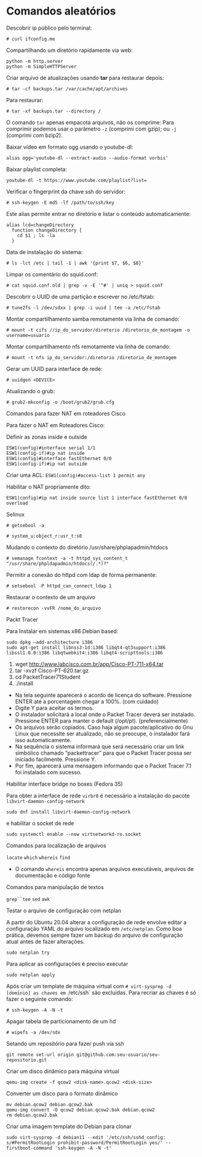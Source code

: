 # Comandos aleatórios
Descobrir ip público pelo terminal:

`# curl ifconfig.me`

Compartilhando um diretório rapidamente via web:

```
python -m http.server
python -m SimpleHTTPServer
```

Criar arquivo de atualizações usando **tar** para restaurar depois:

`# tar -cf backups.tar /var/cache/apt/archives`

Para restaurar:

`# tar -xf backups.tar --directory /`

O comando `tar` apenas empacota arquivos, não os comprime: Para comprimir podemos usar o parâmetro `-z` (comprimi com gzip); ou `-j` (comprimi com bzip2).

Baixar vídeo em formato ogg usando o youtube-dl:

`alias ogg='youtube-dl --extract-audio --audio-format vorbis'`

Baixar playlist completa:

`youtube-dl -t https://www.youtube.com/playlist?list=`

Verificar o fingerprint da chave ssh do servidor:

`# ssh-keygen -E md5 -lf /path/to/ssh/key`

Este alias permite entrar no diretório e listar o conteúdo automaticamente:

```
alias lcd=changeDirectory
  function changeDirectory {
    cd $1 ; ls -la
  }
```

Data de instalação do sistema:

`# ls -lct /etc | tail -1 | awk '{print $7, $6, $8}'`

Limpar os comentário do squid.conf:

`# cat squid.conf.old | grep -v -E '^#' | uniq > squid.conf`

Descobrir o UUID de uma partição e escrever no /etc/fstab:

`# tune2fs -l /dev/sdxx | grep -i uuid | tee -a /etc/fstab`

Montar compartilhamento samba remotamente via linha de comando:

`# mount -t cifs //ip_do_servidor/diretorio /diretorio_de_montagem -o username=usuario`

Montar compartilhamento nfs remotamente via linha de comando:

`# mount -t nfs ip_do_servidor:/diretorio /diretorio_de_montagem`

Gerar um UUID para interface de rede:

`# uuidgen <DEVICE>`

Atualizando o grub:

`# grub2-mkconfig -o /boot/grub2/grub.cfg`

Comandos para fazer NAT em roteadores Cisco

Para fazer o NAT em Roteadores Cisco:

Definir as zonas inside e outside

```
ESW1(config)#interface serial 1/1
ESW1(config-if)#ip nat inside
ESW1(config)#interface fastEthernet 0/0
ESW1(config-if)#ip nat outside
```

Criar uma ACL:
`ESW1(config)#access-list 1 permit any`

Habilitar o NAT propriamente dito:

`ESW1(config)#ip nat inside source list 1 interface fastEthernet 0/0 overload`

Selinux

`# getsebool -a`

`# system_u:object_r:usr_t:s0`

Mudando o contexto do diretório /usr/share/phplapadmin/htdocs

`# semanage fcontext -a -t httpd_sys_content_t "/usr/share/phpldapadmin/htdocs(/.*)?"`

Permitir a conexão do httpd com ldap de forma permanente:

`# setsebool -P httpd_can_connect_ldap 1`

Restaurar o contexto de um arquivo

`# restorecon -vvFR /nome_do_arquivo`

Packt Tracer

Para Instalar em sistemas x86 Debian based:

```
sudo dpkg –add-architecture i386
sudo apt-get install libnss3-1d:i386 libqt4-qt3support:i386 libssl1.0.0:i386 libqtwebkit4:i386 libqt4-scripttools:i386
```

1.  wget http://www.labcisco.com.br/app/Cisco-PT-711-x64.tar
2. tar -xvzf Cisco-PT-620.tar.gz
3. cd PacketTracer71Student
4. ./install


* Na tela seguinte aparecerá o acordo de licença do software. Pressione ENTER até a porcentagem chegar a 100%. (com cuidado)
* Digite Y para aceitar os termos.
* O instalador solicitará a local onde o Packet Tracer deverá ser instalado. Pressione ENTER para manter o default (/opt/pt). (preferencialmente)
* Os arquivos serão copiados. Caso haja algum pacote/aplicativo do Gnu Linux que necessite ser atualizado, não se preocupe, o instalador fará isso automaticamente.
* Na sequência o sistema informará que será necessário criar um link simbólico chamado “packettracer” para que o Packet Tracer possa ser iniciado facilmente. Pressione Y.
* Por fim, aparecerá uma mensagem informando que o Packet Tracer 7.1 foi instalado com sucesso.


Habilitar interface bridge no boxes (Fedora 35)

Para obter a interface de rede `virbr0` é necessário a instalação do pacote `libvirt-daemon-config-network`

`sudo dnf install libvirt-daemon-config-network`

e habilitar o socket de rede

`sudo systemctl enable --now virtnetworkd-ro.socket`

Comandos para localização de arquivos

`locate` `which` `whereis` `find`

* O comando `whereis` encontra apenas arquivos executáveis, arquivos de documentação e código fonte

Comandos para manipulação de textos

`grep``tee` `sed` `awk`

Testar o arquivo de configuração com netplan

A partir do Ubuntu 20.04 alterar a configuração de rede envolve editar a configuração YAML do arquivo localizado em `/etc/netplan`. Como boa prática, devemos sempre fazer um backup do arquivo de configuração atual
antes de fazer alterações.

`sudo netplan try`

Para aplicar as configurações é preciso executar

`sudo netplan apply`

Após criar um template de máquina virtual com `# virt-sysprep -d [dominio] as chaves em `/etc/ssh` são excluídas. Para recriar as chaves é só fazer o seguinte comando:

`# ssh-keygen -A -N -t`

Apagar tabela de particionamento de um hd

`# wipefs -a /dev/sdx`

Setando um repositório para fazer push via ssh

`git remote set-url origin git@github.com:seu-usuario/seu-repositorio.git`

Criar um disco dinâmico para máquina virtual

`qemu-img create -f qcow2 <disk-name>.qcow2 <disk-size>`

Converter um disco para o formato dinâmico

```
mv debian.qcow2 debian.qcow2.bak
qemu-img convert -O qcow2 debian.qcow2.bak debian.qcow2
rm debian.qcow2.bak
```

Criar uma imagem template do Debian para clonar

`sudo virt-sysprep -d debian11 --edit '/etc/ssh/sshd_config: s/#PermitRootLogin prohibit-password/PermitRootLogin yes/' --firstboot-command 'ssh-keygen -A -N -t'`
